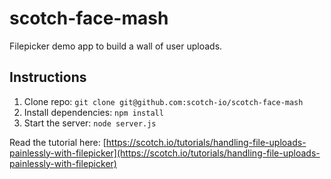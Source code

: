 # scotch-face-mash
Filepicker demo app to build a wall of user uploads.

## Instructions

1. Clone repo: `git clone git@github.com:scotch-io/scotch-face-mash`
2. Install dependencies: `npm install`
3. Start the server: `node server.js`


Read the tutorial here: [https://scotch.io/tutorials/handling-file-uploads-painlessly-with-filepicker](https://scotch.io/tutorials/handling-file-uploads-painlessly-with-filepicker)
